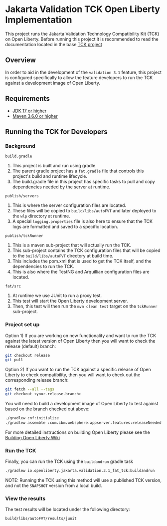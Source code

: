 # Jakarta Validation TCK Open Liberty Implementation

This project runs the Jakarta Validation Technology Compatibility Kit (TCK) on Open Liberty.
Before running this project it is recommended to read the documentation located in the base [TCK project](https://github.com/jakartaee/validation-tck/blob/main/README.md)

## Overview

In order to aid in the development of the `validation 3.1` feature, this project is configured specifically to allow
the feature developers to run the TCK against a development image of Open Liberty.

## Requirements

- [JDK 17 or higher](https://adoptium.net/en-GB/temurin/archive/?version=17)
- [Maven 3.6.0 or higher](https://maven.apache.org/download.cgi)


## Running the TCK for Developers

### Background
`build.gradle` 
   1. This project is built and run using gradle.
   2. The parent gradle project has a `fat.gradle` file that controls this project's build and runtime lifecycle.
   3. The build.gradle file in this project has specific tasks to pull and copy dependencies needed by the server at runtime. 

`publish/servers`
   1. This is where the server configuration files are located.
   2. These files will be copied to `build/libs/autoFVT` and later deployed to the `wlp` directory at runtime.
   3. A special `logging.properties` file is also here to ensure that the TCK logs are formatted and saved to a specific location.

`publish/tckRunner`
   1. This is a maven sub-project that will actually run the TCK. 
   2. This sub-project contains the TCK configuration files that will be copied to the `build/libs/autoFVT` directory at build time.
   3. This includes the pom.xml that is used to get the TCK itself, and the dependencies to run the TCK. 
   4. This is also where the TestNG and Arquillian configuration files are located.

`fat/src`
   1. At runtime we use JUnit to run a proxy test.
   2. This test will start the Open Liberty development server.
   3. Then, this test will then run the `mvn clean test` target on the `tckRunner` sub-project.

### Project set up

Option 1) If you are working on new functionality and want to run the TCK against the latest version of 
Open Liberty then you will want to check the release (default) branch:

```sh
git checkout release
git pull
```

Option 2) If you want to run the TCK against a specific release of Open Liberty to check compatibility, 
then you will want to check out the corresponding release branch:

```sh
git fetch --all --tags
git checkout <your-release-branch>
```

You will need to build a development image of Open Liberty to test against based on the 
branch checked out above:

```sh
./gradlew cnf:initialize
./gradlew assemble :com.ibm.websphere.appserver.features:releaseNeeded
```

For more detailed instructions on building Open Liberty please see the [Building Open Liberty Wiki](https://github.com/OpenLiberty/open-liberty/wiki/Building-Open-Liberty)

### Run the TCK

Finally, you can run the TCK using the `buildandrun` gradle task

```sh
./gradlew io.openliberty.jakarta.validation.3.1_fat_tck:buildandrun
```

NOTE: Running the TCK using this method will use a published TCK version, and not the `SNAPSHOT` version from a local build. 

### View the results

The test results will be located under the following directory:

```txt
build/libs/autoFVT/results/junit
```